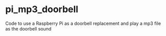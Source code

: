# pi_mp3_doorbell
Code to use a Raspberry Pi as a doorbell replacement and play a mp3 file as the doorbell sound
